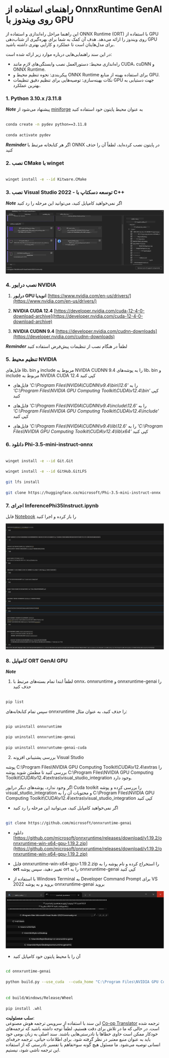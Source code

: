 <!--
CO_OP_TRANSLATOR_METADATA:
{
  "original_hash": "b066fc29c1b2129df84e027cb75119ce",
  "translation_date": "2025-07-17T02:39:14+00:00",
  "source_file": "md/02.Application/01.TextAndChat/Phi3/ORTWindowGPUGuideline.md",
  "language_code": "fa"
}
-->
# **راهنمای استفاده از OnnxRuntime GenAI روی ویندوز با GPU**

این راهنما مراحل راه‌اندازی و استفاده از ONNX Runtime (ORT) با استفاده از GPU روی ویندوز را ارائه می‌دهد. هدف آن کمک به شما برای بهره‌گیری از شتاب‌دهی GPU برای مدل‌هایتان است تا عملکرد و کارایی بهتری داشته باشید.

در این سند راهنمایی‌هایی درباره موارد زیر ارائه شده است:

- راه‌اندازی محیط: دستورالعمل نصب وابستگی‌های لازم مانند CUDA، cuDNN و ONNX Runtime.
- پیکربندی: نحوه تنظیم محیط و ONNX Runtime برای استفاده بهینه از منابع GPU.
- نکات بهینه‌سازی: توصیه‌هایی برای تنظیم دقیق تنظیمات GPU جهت دستیابی به بهترین عملکرد.

### **1. Python 3.10.x /3.11.8**

   ***Note*** پیشنهاد می‌شود از [miniforge](https://github.com/conda-forge/miniforge/releases/latest/download/Miniforge3-Windows-x86_64.exe) به عنوان محیط پایتون خود استفاده کنید

   ```bash

   conda create -n pydev python==3.11.8

   conda activate pydev

   ```

   ***Reminder*** اگر هر کتابخانه مرتبط با ONNX در پایتون نصب کرده‌اید، لطفاً آن را حذف کنید

### **2. نصب CMake با winget**

   ```bash

   winget install -e --id Kitware.CMake

   ```

### **3. نصب Visual Studio 2022 - توسعه دسکتاپ با C++**

   ***Note*** اگر نمی‌خواهید کامپایل کنید، می‌توانید این مرحله را رد کنید

![CPP](../../../../../../translated_images/01.42f52a2b2aedff029e1c9beb13d2b09fcdab284ffd5fa8f3d7ac3cef5f347ad2.fa.png)

### **4. نصب درایور NVIDIA**

1. **درایور GPU انویدیا**  [https://www.nvidia.com/en-us/drivers/](https://www.nvidia.com/en-us/drivers/)

2. **NVIDIA CUDA 12.4** [https://developer.nvidia.com/cuda-12-4-0-download-archive](https://developer.nvidia.com/cuda-12-4-0-download-archive)

3. **NVIDIA CUDNN 9.4**  [https://developer.nvidia.com/cudnn-downloads](https://developer.nvidia.com/cudnn-downloads)

***Reminder*** لطفاً در هنگام نصب از تنظیمات پیش‌فرض استفاده کنید

### **5. تنظیم محیط NVIDIA**

فایل‌های lib، bin و include مربوط به NVIDIA CUDNN 9.4 را به پوشه‌های lib، bin و include مربوط به NVIDIA CUDA 12.4 کپی کنید

- فایل‌های *'C:\Program Files\NVIDIA\CUDNN\v9.4\bin\12.6'* را به *'C:\Program Files\NVIDIA GPU Computing Toolkit\CUDA\v12.4\bin'* کپی کنید

- فایل‌های *'C:\Program Files\NVIDIA\CUDNN\v9.4\include\12.6'* را به *'C:\Program Files\NVIDIA GPU Computing Toolkit\CUDA\v12.4\include'* کپی کنید

- فایل‌های *'C:\Program Files\NVIDIA\CUDNN\v9.4\lib\12.6'* را به *'C:\Program Files\NVIDIA GPU Computing Toolkit\CUDA\v12.4\lib\x64'* کپی کنید

### **6. دانلود Phi-3.5-mini-instruct-onnx**

   ```bash

   winget install -e --id Git.Git

   winget install -e --id GitHub.GitLFS

   git lfs install

   git clone https://huggingface.co/microsoft/Phi-3.5-mini-instruct-onnx

   ```

### **7. اجرای InferencePhi35Instruct.ipynb**

   فایل [Notebook](../../../../../../code/09.UpdateSamples/Aug/ortgpu-phi35-instruct.ipynb) را باز کرده و اجرا کنید

![RESULT](../../../../../../translated_images/02.b9b06996cf7255d5e5ee19a703c4352f4a96dd7a1068b2af227eda1f3104bfa0.fa.png)

### **8. کامپایل ORT GenAI GPU**

   ***Note*** 
   
   1. لطفاً ابتدا تمام بسته‌های مرتبط با onnx، onnxruntime و onnxruntime-genai را حذف کنید

   ```bash

   pip list 
   
   ```

   سپس تمام کتابخانه‌های onnxruntime را حذف کنید، به عنوان مثال:

   ```bash

   pip uninstall onnxruntime

   pip uninstall onnxruntime-genai

   pip uninstall onnxruntume-genai-cuda
   
   ```

   2. بررسی پشتیبانی افزونه Visual Studio

   پوشه C:\Program Files\NVIDIA GPU Computing Toolkit\CUDA\v12.4\extras را بررسی کنید تا مطمئن شوید پوشه C:\Program Files\NVIDIA GPU Computing Toolkit\CUDA\v12.4\extras\visual_studio_integration وجود دارد.
   
   اگر وجود ندارد، پوشه‌های دیگر درایور Cuda toolkit را بررسی کرده و پوشه visual_studio_integration و محتویات آن را به C:\Program Files\NVIDIA GPU Computing Toolkit\CUDA\v12.4\extras\visual_studio_integration کپی کنید

   - اگر نمی‌خواهید کامپایل کنید، می‌توانید این مرحله را رد کنید

   ```bash

   git clone https://github.com/microsoft/onnxruntime-genai

   ```

   - دانلود [https://github.com/microsoft/onnxruntime/releases/download/v1.19.2/onnxruntime-win-x64-gpu-1.19.2.zip](https://github.com/microsoft/onnxruntime/releases/download/v1.19.2/onnxruntime-win-x64-gpu-1.19.2.zip)

   - فایل onnxruntime-win-x64-gpu-1.19.2.zip را استخراج کرده و نام پوشه را به **ort** تغییر دهید، سپس پوشه ort را به onnxruntime-genai کپی کنید

   - با استفاده از Windows Terminal به Developer Command Prompt برای VS 2022 بروید و به پوشه onnxruntime-genai بروید

![RESULT](../../../../../../translated_images/03.b83ce473d5ff9b9b94670a1b26fdb66a05320d534cbee2762f64e52fd12ef9c9.fa.png)

   - آن را با محیط پایتون خود کامپایل کنید

   ```bash

   cd onnxruntime-genai

   python build.py --use_cuda  --cuda_home "C:\Program Files\NVIDIA GPU Computing Toolkit\CUDA\v12.4" --config Release
 

   cd build/Windows/Release/Wheel

   pip install .whl

   ```

**سلب مسئولیت**:  
این سند با استفاده از سرویس ترجمه هوش مصنوعی [Co-op Translator](https://github.com/Azure/co-op-translator) ترجمه شده است. در حالی که ما در تلاش برای دقت هستیم، لطفاً توجه داشته باشید که ترجمه‌های خودکار ممکن است حاوی خطاها یا نادرستی‌هایی باشند. سند اصلی به زبان بومی خود باید به عنوان منبع معتبر در نظر گرفته شود. برای اطلاعات حیاتی، ترجمه حرفه‌ای انسانی توصیه می‌شود. ما مسئول هیچ گونه سوءتفاهم یا تفسیر نادرستی که از استفاده این ترجمه ناشی شود، نیستیم.